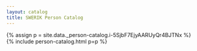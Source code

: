 ```yaml
---
layout: catalog
title: SWERIK Person Catalog
---
```

{% assign p = site.data._person-catalog.i-5SjbF7EjyAARUyQr4BJTNx %}
{% include person-catalog.html p=p %}

